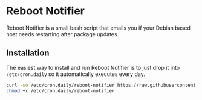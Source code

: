 # Reboot Notifier

Reboot Notifier is a small bash script that emails you if your Debian based host needs restarting after package updates.

## Installation

The easiest way to install and run Reboot Notifier is to just drop it into `/etc/cron.daily` so it automatically executes every day.

```bash
curl -so /etc/cron.daily/reboot-notifier https://raw.githubusercontent.com/jloh/reboot-notifier/master/reboot-notifier
chmod +x /etc/cron.daily/reboot-notifier
```